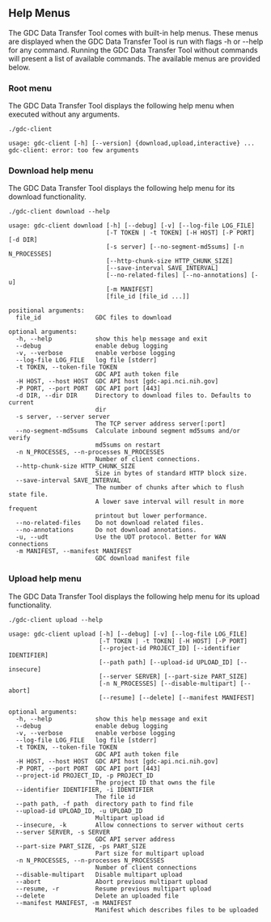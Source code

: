 

## Help Menus

The GDC Data Transfer Tool comes with built-in help menus. These menus are displayed when the GDC Data Transfer Tool is run with flags -h or --help for any command. Running the GDC Data Transfer Tool without commands will present a list of available commands. The available menus are provided below.

### Root menu

The GDC Data Transfer Tool displays the following help menu when executed without any arguments.

```Shell
./gdc-client
```
```Output
usage: gdc-client [-h] [--version] {download,upload,interactive} ...
gdc-client: error: too few arguments
```


### Download help menu

The GDC Data Transfer Tool displays the following help menu for its download functionality.

```Shell
./gdc-client download --help
```
```Output
usage: gdc-client download [-h] [--debug] [-v] [--log-file LOG_FILE]
                           [-T TOKEN | -t TOKEN] [-H HOST] [-P PORT] [-d DIR]
                           [-s server] [--no-segment-md5sums] [-n N_PROCESSES]
                           [--http-chunk-size HTTP_CHUNK_SIZE]
                           [--save-interval SAVE_INTERVAL]
                           [--no-related-files] [--no-annotations] [-u]
                           [-m MANIFEST]
                           [file_id [file_id ...]]

positional arguments:
  file_id               GDC files to download

optional arguments:
  -h, --help            show this help message and exit
  --debug               enable debug logging
  -v, --verbose         enable verbose logging
  --log-file LOG_FILE   log file [stderr]
  -t TOKEN, --token-file TOKEN
                        GDC API auth token file
  -H HOST, --host HOST  GDC API host [gdc-api.nci.nih.gov]
  -P PORT, --port PORT  GDC API port [443]
  -d DIR, --dir DIR     Directory to download files to. Defaults to current
                        dir
  -s server, --server server
                        The TCP server address server[:port]
  --no-segment-md5sums  Calculate inbound segment md5sums and/or verify
                        md5sums on restart
  -n N_PROCESSES, --n-processes N_PROCESSES
                        Number of client connections.
  --http-chunk-size HTTP_CHUNK_SIZE
                        Size in bytes of standard HTTP block size.
  --save-interval SAVE_INTERVAL
                        The number of chunks after which to flush state file.
                        A lower save interval will result in more frequent
                        printout but lower performance.
  --no-related-files    Do not download related files.
  --no-annotations      Do not download annotations.
  -u, --udt             Use the UDT protocol. Better for WAN connections
  -m MANIFEST, --manifest MANIFEST
                        GDC download manifest file
```

### Upload help menu

The GDC Data Transfer Tool displays the following help menu for its upload functionality.


```Shell
./gdc-client upload --help
```
```Output
usage: gdc-client upload [-h] [--debug] [-v] [--log-file LOG_FILE]
                         [-T TOKEN | -t TOKEN] [-H HOST] [-P PORT]
                         [--project-id PROJECT_ID] [--identifier IDENTIFIER]
                         [--path path] [--upload-id UPLOAD_ID] [--insecure]
                         [--server SERVER] [--part-size PART_SIZE]
                         [-n N_PROCESSES] [--disable-multipart] [--abort]
                         [--resume] [--delete] [--manifest MANIFEST]

optional arguments:
  -h, --help            show this help message and exit
  --debug               enable debug logging
  -v, --verbose         enable verbose logging
  --log-file LOG_FILE   log file [stderr]
  -t TOKEN, --token-file TOKEN
                        GDC API auth token file
  -H HOST, --host HOST  GDC API host [gdc-api.nci.nih.gov]
  -P PORT, --port PORT  GDC API port [443]
  --project-id PROJECT_ID, -p PROJECT_ID
                        The project ID that owns the file
  --identifier IDENTIFIER, -i IDENTIFIER
                        The file id
  --path path, -f path  directory path to find file
  --upload-id UPLOAD_ID, -u UPLOAD_ID
                        Multipart upload id
  --insecure, -k        Allow connections to server without certs
  --server SERVER, -s SERVER
                        GDC API server address
  --part-size PART_SIZE, -ps PART_SIZE
                        Part size for multipart upload
  -n N_PROCESSES, --n-processes N_PROCESSES
                        Number of client connections
  --disable-multipart   Disable multipart upload
  --abort               Abort previous multipart upload
  --resume, -r          Resume previous multipart upload
  --delete              Delete an uploaded file
  --manifest MANIFEST, -m MANIFEST
                        Manifest which describes files to be uploaded
```
